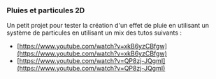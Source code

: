 ### Pluies et particules 2D

Un petit projet pour tester la création d'un effet de pluie en utilisant un système de particules en utilisant un mix des tutos suivants :

* [https://www.youtube.com/watch?v=xkB6yzCBfgw](https://www.youtube.com/watch?v=xkB6yzCBfgw)
* [https://www.youtube.com/watch?v=QP8zj-JQgmI](https://www.youtube.com/watch?v=QP8zj-JQgmI)



